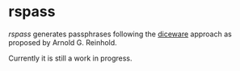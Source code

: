 # rspass

*rspass* generates passphrases following the
[diceware](https://theworld.com/~reinhold/diceware.html) approach as proposed by Arnold
G. Reinhold.

Currently it is still a work in progress.

